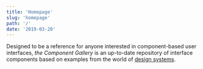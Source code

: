 ```yaml
---
title: 'Homepage'
slug: 'homepage'
path: '/'
date: '2019-03-20'
---
```


Designed to be a reference for anyone interested in component-based user interfaces, _the Component Gallery_ is an up-to-date repository of interface components based on examples from the world of [design systems](design-systems).
